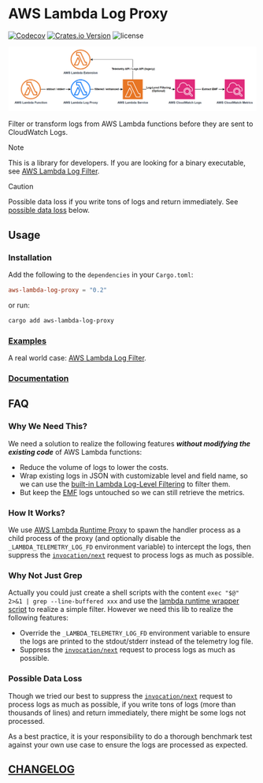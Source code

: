 # AWS Lambda Log Proxy

[![Codecov](https://img.shields.io/codecov/c/github/DiscreteTom/aws-lambda-log-proxy?style=flat-square)](https://codecov.io/gh/DiscreteTom/aws-lambda-log-proxy)
[![Crates.io Version](https://img.shields.io/crates/v/aws-lambda-log-proxy?style=flat-square)](https://crates.io/crates/aws-lambda-log-proxy)
![license](https://img.shields.io/github/license/DiscreteTom/aws-lambda-log-proxy?style=flat-square)

![log-flow](./img/log-flow.png)

Filter or transform logs from AWS Lambda functions before they are sent to CloudWatch Logs.

> [!NOTE]
> This is a library for developers. If you are looking for a binary executable, see [AWS Lambda Log Filter](https://github.com/DiscreteTom/aws-lambda-log-filter).

> [!CAUTION]
> Possible data loss if you write tons of logs and return immediately. See [possible data loss](#possible-data-loss) below.

## Usage

### Installation

Add the following to the `dependencies` in your `Cargo.toml`:

```toml
aws-lambda-log-proxy = "0.2"
```

or run:

```bash
cargo add aws-lambda-log-proxy
```

### [Examples](./examples)

A real world case: [AWS Lambda Log Filter](https://github.com/DiscreteTom/aws-lambda-log-filter).

### [Documentation](https://docs.rs/aws-lambda-log-proxy/latest)

## FAQ

### Why We Need This?

We need a solution to realize the following features **_without modifying the existing code_** of AWS Lambda functions:

- Reduce the volume of logs to lower the costs.
- Wrap existing logs in JSON with customizable level and field name, so we can use the [built-in Lambda Log-Level Filtering](https://aws.amazon.com/blogs/compute/introducing-advanced-logging-controls-for-aws-lambda-functions/) to filter them.
- But keep the [EMF](https://docs.aws.amazon.com/AmazonCloudWatch/latest/monitoring/CloudWatch_Embedded_Metric_Format_Specification.html) logs untouched so we can still retrieve the metrics.

### How It Works?

We use [AWS Lambda Runtime Proxy](https://github.com/DiscreteTom/aws-lambda-runtime-proxy) to spawn the handler process as a child process of the proxy (and optionally disable the `_LAMBDA_TELEMETRY_LOG_FD` environment variable) to intercept the logs, then suppress the [`invocation/next`](https://docs.aws.amazon.com/lambda/latest/dg/runtimes-api.html#runtimes-api-next) request to process logs as much as possible.

### Why Not Just Grep

Actually you could just create a shell scripts with the content `exec "$@" 2>&1 | grep --line-buffered xxx` and use the [lambda runtime wrapper script](https://docs.aws.amazon.com/lambda/latest/dg/runtimes-modify.html#runtime-wrapper) to realize a simple filter. However we need this lib to realize the following features:

- Override the `_LAMBDA_TELEMETRY_LOG_FD` environment variable to ensure the logs are printed to the stdout/stderr instead of the telemetry log file.
- Suppress the [`invocation/next`](https://docs.aws.amazon.com/lambda/latest/dg/runtimes-api.html#runtimes-api-next) request to process logs as much as possible.

### Possible Data Loss

Though we tried our best to suppress the [`invocation/next`](https://docs.aws.amazon.com/lambda/latest/dg/runtimes-api.html#runtimes-api-next) request to process logs as much as possible, if you write tons of logs (more than thousands of lines) and return immediately, there might be some logs not processed.

As a best practice, it is your responsibility to do a thorough benchmark test against your own use case to ensure the logs are processed as expected.

## [CHANGELOG](./CHANGELOG.md)

